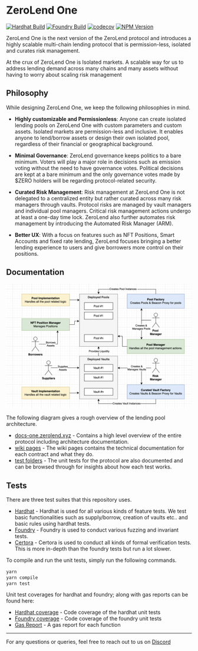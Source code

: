 # ZeroLend One

[![Hardhat Build](https://github.com/zerolend/zerolend-one/actions/workflows/hardhat.yml/badge.svg)](https://github.com/zerolend/zerolend-one/actions/workflows/hardhat.yml)
[![Foundry Build](https://github.com/zerolend/zerolend-one/actions/workflows/foundry.yml/badge.svg)](https://github.com/zerolend/zerolend-one/actions/workflows/foundry.yml)
[![codecov](https://codecov.io/github/zerolend/zerolend-one/graph/badge.svg?token=1F8SF7LANW)](https://codecov.io/github/zerolend/zerolend-one)
[![NPM Version](https://img.shields.io/npm/v/%40zerolendxyz%2Fone)](https://www.npmjs.com/package/@zerolendxyz/one)

ZeroLend One is the next version of the ZeroLend protocol and introduces a highly scalable multi-chain lending protocol that is permission-less, isolated and curates risk management.

At the crux of ZeroLend One is Isolated markets. A scalable way for us to address lending demand across many chains and many assets without having to worry about scaling risk management

## Philosophy

While designing ZeroLend One, we keep the following philosophies in mind.

- **Highly customizable and Permissionless**: Anyone can create isolated lending pools on ZeroLend One with custom parameters and custom assets. Isolated markets are permission-less and inclusive. It enables anyone to lend/borrow assets or design their own isolated pool, regardless of their financial or geographical background.

- **Minimal Governance**: ZeroLend governance keeps politics to a bare minimum. Voters will play a major role in decisions such as emission voting without the need to have governance votes. Political decisions are kept at a bare minimum and the only governance votes made by $ZERO holders will be regarding protocol-related security.

- **Curated Risk Management**: Risk management at ZeroLend One is not delegated to a centralized entity but rather curated across many risk managers through vaults. Protocol risks are managed by vault managers and individual pool managers. Critical risk management actions undergo at least a one-day time lock. ZeroLend also further automates risk management by introducing the Automated Risk Manager (ARM).

- **Better UX**: With a focus on features such as NFT Positions, Smart Accounts and fixed rate lending, ZeroLend focuses bringing a better lending experience to users and give borrowers more control on their positions.

## Documentation

![data-flow.png](./data-flow.png)

The following diagram gives a rough overview of the lending pool architecture.

- [docs-one.zerolend.xyz](https://docs-one.zerolend.xyz/) - Contains a high level overview of the entire protocol including architecture documentation.
- [wiki pages](https://github.com/zerolend/zerolend-one/wiki) - The wiki pages contains the technical documentation for each contract and what they do.
- [test folders](./test) - The unit tests for the protocol are also documented and can be browsed through for insights about how each test works.

## Tests

There are three test suites that this repository uses.

- [Hardhat](./test/hardhat) - Hardhat is used for all various kinds of feature tests. We test basic functionalities such as supply/borrow, creation of vaults etc.. and basic rules using hardhat tests.
- [Foundry](./test/forge) - Foundry is used to conduct various fuzzing and invariant tests.
- [Certora](./test/certora) - Certora is used to conduct all kinds of formal verification tests. This is more in-depth than the foundry tests but run a lot slower.

To compile and run the unit tests, simply run the following commands.

```
yarn
yarn compile
yarn test
```

Unit test coverages for hardhat and foundry; along with gas reports can be found here:

- [Hardhat coverage](https://zerolend.github.io/zerolend-one/hardhat/) - Code coverage of the hardhat unit tests
- [Foundry coverage](https://zerolend.github.io/zerolend-one/foundry/) - Code coverage of the foundry unit tests
- [Gas Report](https://zerolend.github.io/zerolend-one/gasReport.txt) - A gas report for each function

---

For any questions or queries, feel free to reach out to us on [Discord](https://discord.gg/zerolend)
